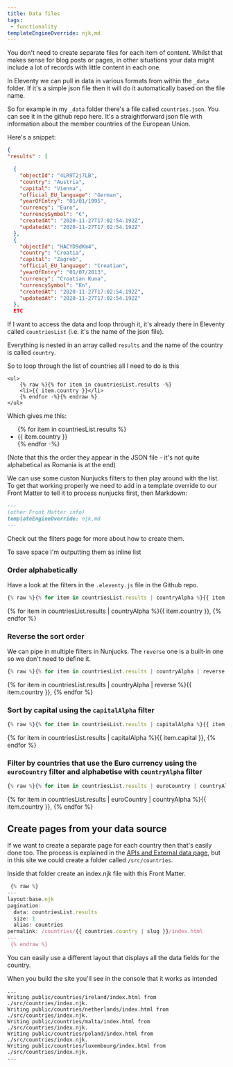 ```yaml
---
title: Data files
tags: 
 - functionality
templateEngineOverride: njk,md 
---
```

You don't need to create separate files for each item of content. Whilst that makes sense for blog posts or pages, in other situations your data might include a lot of records with little content in each one.

In Eleventy we can pull in data in various formats from within the `_data` folder. If it's a simple json file then it will do it automatically based on the file name.

So for example in my `_data` folder there's a file called `countries.json`. You can see it in the github repo here. It's a straightforward json file with information about the member countries of the European Union.

Here's a snippet:
```json
{
"results" : [

  {
    "objectId": "4LR9T2j7LB",
    "country": "Austria",
    "capital": "Vienna",
    "official_EU_language": "German",
    "yearOfEntry": "01/01/1995",
    "currency": "Euro",
    "currencySymbol": "€",
    "createdAt": "2020-11-27T17:02:54.192Z",
    "updatedAt": "2020-11-27T17:02:54.192Z"
  },
  {
    "objectId": "HACYD9dKm4",
    "country": "Croatia",
    "capital": "Zagreb",
    "official_EU_language": "Croatian",
    "yearOfEntry": "01/07/2013",
    "currency": "Croatian Kuna",
    "currencySymbol": "Kn",
    "createdAt": "2020-11-27T17:02:54.192Z",
    "updatedAt": "2020-11-27T17:02:54.192Z"
  },
  ETC
  ```

If I want to access the data and loop through it, it's already there in Eleventy called `countriesList` (i.e. it's the name of the json file).

Everything is nested in an array called `results` and the name of the country is called `country`.

So to loop through the list of countries all I need to do is this

```
<ul>
    {% raw %}{% for item in countriesList.results -%}
    <li>{{ item.country }}</li>
    {% endfor -%}{% endraw %}
</ul>
```

Which gives me this:
<ul>
{% for item in countriesList.results %}
<li>{{ item.country }}</li>
{% endfor -%}
</ul>

(Note that this the order they appear in the JSON file - it's not quite alphabetical as Romania is at the end)

We can use some custon Nunjucks filters to then play around with the list. To get that working properly we need to add in a template override to our Front Matter to tell it to process nunjucks first, then Markdown:

```md
---
(other Front Matter info)
templateEngineOverride: njk,md 
---
```

Check out the filters page for more about how to create them.

To save space I'm outputting them as inline list

### Order alphabetically

Have a look at the filters in the `.eleventy.js` file in the Github repo.

```js
{% raw %}{% for item in countriesList.results | countryAlpha %}{{ item.country }}, {% endfor -%}{% endraw %}
```

{% for item in countriesList.results | countryAlpha %}{{ item.country }}, {% endfor %}


### Reverse the sort order

We can pipe in multiple filters in Nunjucks. The `reverse` one is a built-in one so we don't need to define it.

```js
{% raw %}{% for item in countriesList.results | countryAlpha | reverse %}{{ item.country }}, {% endfor -%}{% endraw %}
```

{% for item in countriesList.results | countryAlpha | reverse %}{{ item.country }}, {% endfor %}

### Sort by capital using the `capitalAlpha` filter

```js
{% raw %}{% for item in countriesList.results | capitalAlpha %}{{ item.capital }}, {% endfor %}{{ item.country }}, {% endfor -%}{% endraw %}
```

{% for item in countriesList.results | capitalAlpha %}{{ item.capital }}, {% endfor %}

### Filter by countries that use the Euro currency using the `euroCountry` filter and alphabetise with `countryAlpha` filter

```js
{% raw %}{% for item in countriesList.results | euroCountry | countryAlpha %}{{ item.country }}, {% endfor %}{% endraw %}
```

{% for item in countriesList.results | euroCountry | countryAlpha %}{{ item.country }}, {% endfor %}

## Create pages from your data source

If we want to create a separate page for each country then that's easily done too. The process is explained in the [APIs and External data page](/apis-external-data), but in this site we could create a folder called `/src/countries`.

Inside that folder create an index.njk file with this Front Matter. 

```js
 {% raw %}
---
layout:base.njk
pagination:
  data: countriesList.results
  size: 1
  alias: countries
permalink: /countries/{{ countries.country | slug }}/index.html
--- 
 {% endraw %}
```

You can easily use a different layout that displays all the data fields for the country. 

When you build the site you'll see in the console that it works as intended

```
...
Writing public/countries/ireland/index.html from ./src/countries/index.njk.
Writing public/countries/netherlands/index.html from ./src/countries/index.njk.
Writing public/countries/malta/index.html from ./src/countries/index.njk.
Writing public/countries/poland/index.html from ./src/countries/index.njk.
Writing public/countries/luxembourg/index.html from ./src/countries/index.njk.
...
```